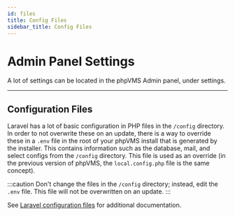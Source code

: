 ```yaml
---
id: files
title: Config Files
sidebar_title: Config Files
---
```


# Admin Panel Settings

A lot of settings can be located in the phpVMS Admin panel, under settings.

---

## Configuration Files

Laravel has a lot of basic configuration in PHP files in the `/config`
directory. In order to not overwrite these on an update, there is a way to
override these in a `.env` file in the root of your phpVMS install that is
generated by the installer. This contains information such as the database,
mail, and select configs from the `/config` directory. This file is used as an
override (in the previous version of phpVMS, the `local.config.php` file is the
same concept).

:::caution Don't change the files in the `/config` directory; instead, edit the
`.env` file. This file will not be overwritten on an update. :::

See [Laravel configuration files](https://laravel.com/docs/9.x/configuration)
for additional documentation.
